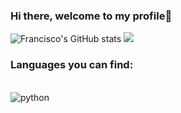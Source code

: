 ### Hi there, welcome to my profile👋
![Francisco's GitHub stats](https://github-readme-stats.vercel.app/api?username=fmatos23&show_icons=true&theme=radical)
![](https://komarev.com/ghpvc/?username=TiagoRG)
### Languages you can find:
<div style="display: inline_block"><br/>
  <img align = "center" alt="python" src= "https://img.shields.io/badge/python-3670A0?style=for-the-badge&logo=python&logoColor=ffdd54" />
</div>
<!--
**fmatos23/fmatos23** is a ✨ _special_ ✨ repository because its `README.md` (this file) appears on your GitHub profile.

Here are some ideas to get you started:

- 🔭 I’m currently working on ...
- 🌱 I’m currently learning ...
- 👯 I’m looking to collaborate on ...
- 🤔 I’m looking for help with ...
- 💬 Ask me about ...
- 📫 How to reach me: ...
- 😄 Pronouns: ...
- ⚡ Fun fact: ...
-->
